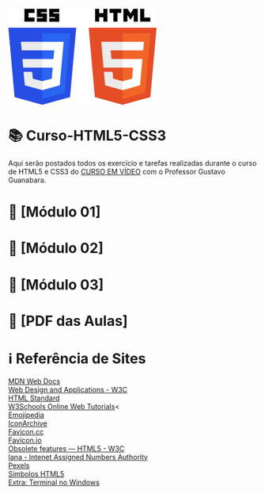 ![image](https://github.com/leosviana/Curso-Html5-Css3/blob/main/extras/CSS3_and_HTML5-300.jpg)

# :books: Curso-HTML5-CSS3

Aqui serão postados todos os exercício e tarefas realizadas durante o curso de HTML5 e CSS3 do [CURSO EM VÍDEO](https://www.youtube.com/playlist?list=PLHz_AreHm4dkZ9-atkcmcBaMZdmLHft8n) com o Professor Gustavo Guanabara.

# :file_folder: [Módulo 01]<!-- (https://github.com/leosviana/Curso-Html5-Css3/blob/main/html-css/Modulo%201/README.md) --><br>
# :file_folder: [Módulo 02]<!-- (https://github.com/leosviana/Curso-Html5-Css3/blob/main/html-css/Modulo%202/README.md) --><br>
# :file_folder: [Módulo 03]<!-- (https://github.com/leosviana/Curso-Html5-Css3/blob/main/html-css/Modulo%203/README.md) --><br>
# :file_folder: [PDF das Aulas]<!-- (https://github.com/leosviana/Curso-Html5-Css3/tree/main/html-css/aulas-pdf) --><br>

# :information_source: Referência de Sites
[MDN Web Docs](https://developer.mozilla.org/pt-BR/) <a target="blank_"><br>
[Web Design and Applications - W3C](https://www.w3.org/standards/webdesign/)<br>
[HTML Standard](https://html.spec.whatwg.org/)<br>
[W3Schools Online Web Tutorials](https://www.w3schools.com/)<<br>
[Emojipedia](https://emojipedia.org/)<br>
[IconArchive](https://iconarchive.com/)<br>
[Favicon.cc](https://www.favicon.cc/)<br>
[Favicon.io](https://favicon.io/)<br>
[Obsolete features — HTML5 - W3C](https://www.w3.org/TR/2014/REC-html5-20141028/obsolete.html)<br>
[Iana - Intenet Assigned Numbers Authority](https://www.iana.org/assignments/media-types/media-types.xhtml)<br>
[Pexels](https://www.pexels.com/pt-br/)<br>
[Símbolos HTML5](https://erikasarti.com/html/dingbats-simbolos-desenhos/)<br>
[Extra: Terminal no Windows](https://blog.cod3r.com.br/terminal-no-windows/)<br>
